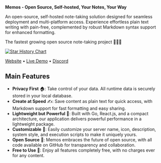 **Memos - Open Source, Self-hosted, Your Notes, Your Way** 

An open-source, self-hosted note-taking solution designed for seamless deployment and multi-platform access. Experience effortless plain text writing with pain-free, complemented by robust Markdown syntax support for enhanced formatting.

The fastest growing open source note-taking project 🚀🚀🚀

[![Star History Chart](https://api.star-history.com/svg?repos=laurent22/joplin,logseq/logseq,usememos/memos&type=Date)](https://star-history.com/#laurent22/joplin&logseq/logseq&usememos/memos&Date)

[Website](https://www.usememos.com) • [Live Demo](https://demo.usememos.com/) • [Discord](https://discord.gg/tfPJa4UmAv)

## Main Features

- **Privacy First** 🏠: Take control of your data. All runtime data is securely stored in your local database.
- **Create at Speed** ✍️: Save content as plain text for quick access, with Markdown support for fast formatting and easy sharing.
- **Lightweight but Powerful** 🤲: Built with Go, React.js, and a compact architecture, our application delivers powerful performance in a lightweight package.
- **Customizable** 🧩: Easily customize your server name, icon, description, system style, and execution scripts to make it uniquely yours.
- **Open Source** 🦦: Memos embraces the future of open source, with all code available on GitHub for transparency and collaboration.
- **Free to Use** 💸: Enjoy all features completely free, with no charges ever for any content.
